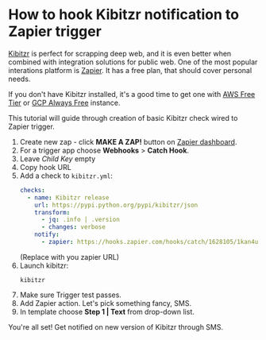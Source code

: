 # How to hook Kibitzr notification to Zapier trigger

[Kibitzr](https://kibitzr.github.io/) is perfect for scrapping deep web,
and it is even better when combined with integration solutions for public web.
One of the most popular interations platform is [Zapier](https://zapier.com/).
It has a free plan, that should cover personal needs.

If you don't have Kibitzr installed, it's a good time to get one with [AWS Free Tier](https://kibitzr.readthedocs.io/en/latest/aws.html) or [GCP Always Free](https://kibitzr.readthedocs.io/en/latest/gcp.html) instance.

This tutorial will guide through creation of basic Kibitzr check wired to Zapier trigger.

1. Create new zap - click **MAKE A ZAP!** button on [Zapier dashboard](https://zapier.com/app/dashboard).
2. For a trigger app choose **Webhooks** > **Catch Hook**.
3. Leave *Child Key* empty
4. Copy hook URL
5. Add a check to `kibitzr.yml`:
   ```yaml
   checks:
     - name: Kibitzr release
       url: https://pypi.python.org/pypi/kibitzr/json
       transform:
         - jq: .info | .version
         - changes: verbose
       notify:
         - zapier: https://hooks.zapier.com/hooks/catch/1628105/1kan4u/
   ```
   (Replace with you zapier URL)
6. Launch kibitzr:
   ```
   kibitzr
   ```
7. Make sure Trigger test passes.
8. Add Zapier action. Let's pick something fancy, SMS.
9. In template choose **Step 1 | Text** from drop-down list.

You're all set! Get notified on new version of Kibitzr through SMS.
